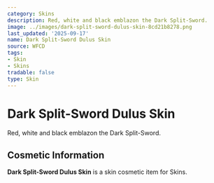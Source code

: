 ```yaml
---
category: Skins
description: Red, white and black emblazon the Dark Split-Sword.
image: ../images/dark-split-sword-dulus-skin-8cd21b8278.png
last_updated: '2025-09-17'
name: Dark Split-Sword Dulus Skin
source: WFCD
tags:
- Skin
- Skins
tradable: false
type: Skin
---
```


# Dark Split-Sword Dulus Skin

Red, white and black emblazon the Dark Split-Sword.

## Cosmetic Information

**Dark Split-Sword Dulus Skin** is a skin cosmetic item for Skins.

